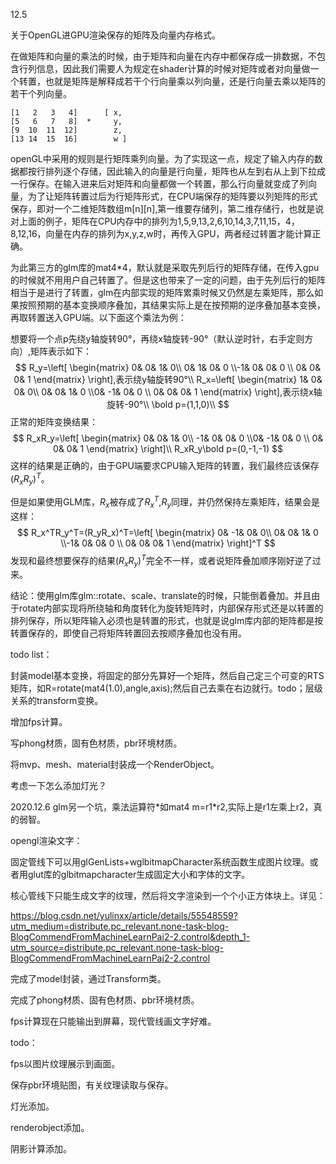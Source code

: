 12.5

关于OpenGL进GPU渲染保存的矩阵及向量内存格式。

在做矩阵和向量的乘法的时候，由于矩阵和向量在内存中都保存成一排数据，不包含行列信息，因此我们需要人为规定在shader计算的时候对矩阵或者对向量做一个转置，也就是矩阵是解释成若干个行向量乘以列向量，还是行向量去乘以矩阵的若干个列向量。

```text
[1   2   3   4]      [ x,
[5   6   7   8]  *     y, 
[9  10  11  12]        z,
[13 14  15  16]        w ]
```

openGL中采用的规则是行矩阵乘列向量。为了实现这一点，规定了输入内存的数据都按行排列逐个存储，因此输入的向量是行向量，矩阵也从左到右从上到下拉成一行保存。在输入进来后对矩阵和向量都做一个转置，那么行向量就变成了列向量，为了让矩阵转置过后为行矩阵形式，在CPU端保存的矩阵要以列矩阵的形式保存，即对一个二维矩阵数组m\[n][n],第一维要存储列，第二维存储行，也就是说对上面的例子，矩阵在CPU内存中的排列为1,5,9,13,2,6,10,14,3,7,11,15，4，8,12,16，向量在内存的排列为x,y,z,w时，再传入GPU，两者经过转置才能计算正确。

为此第三方的glm库的mat4*4，默认就是采取先列后行的矩阵存储，在传入gpu的时候就不用用户自己转置了。但是这也带来了一定的问题，由于先列后行的矩阵相当于是进行了转置，glm在内部实现的矩阵累乘时候又仍然是左乘矩阵，那么如果按照预期的基本变换顺序叠加，其结果实际上是在按预期的逆序叠加基本变换，再取转置送入GPU端。以下面这个乘法为例：

想要将一个点p先绕y轴旋转90°，再绕x轴旋转-90°（默认逆时针，右手定则方向）,矩阵表示如下：
$$
R_y=\left[ \begin{matrix} 0& 0& 1& 0\\ 0& 1& 0& 0 \\-1& 0& 0& 0 \\ 0& 0& 0& 1 \end{matrix} \right],表示绕y轴旋转90°\\
R_x=\left[ \begin{matrix} 1& 0& 0& 0\\ 0& 0& 1& 0 \\0& -1& 0& 0 \\ 0& 0& 0& 1 \end{matrix} \right],表示绕x轴旋转-90°\\
\bold p=(1,1,0)\\
$$
正常的矩阵变换结果：
$$
R_xR_y=\left[ \begin{matrix} 0& 0& 1& 0\\ -1& 0& 0& 0 \\0& -1& 0& 0 \\ 0& 0& 0& 1 \end{matrix} \right]\\
R_xR_y\bold p=(0,-1,-1)
$$
这样的结果是正确的，由于GPU端要求CPU输入矩阵的转置，我们最终应该保存$(R_xR_y)^T$。

但是如果使用GLM库，$R_x$被存成了$R_x^T$,$R_y$同理，并仍然保持左乘矩阵，结果会是这样：
$$
R_x^TR_y^T=(R_yR_x)^T=\left[ \begin{matrix} 0& -1& 0& 0\\ 0& 0& 1& 0 \\-1& 0& 0& 0 \\ 0& 0& 0& 1 \end{matrix} \right]^T
$$
发现和最终想要保存的结果$(R_xR_y)^T$完全不一样，或者说矩阵叠加顺序刚好逆了过来。

结论：使用glm库glm::rotate、scale、translate的时候，只能倒着叠加。并且由于rotate内部实现将所绕轴和角度转化为旋转矩阵时，内部保存形式还是以转置的排列保存，所以矩阵输入必须也是转置的形式，也就是说glm库内部的矩阵都是按转置保存的，即使自己将矩阵转置回去按顺序叠加也没有用。



todo list：

封装model基本变换，将固定的部分先算好一个矩阵，然后自己定三个可变的RTS矩阵，如R=rotate(mat4(1.0),angle,axis);然后自己去乘在右边就行。todo；层级关系的transform变换。

增加fps计算。

写phong材质，固有色材质，pbr环境材质。

将mvp、mesh、material封装成一个RenderObject。

考虑一下怎么添加灯光？



2020.12.6 glm另一个坑，乘法运算符*如mat4 m=r1\*r2,实际上是r1左乘上r2，真的弱智。



opengl渲染文字：

固定管线下可以用glGenLists+wglbitmapCharacter系统函数生成图片纹理。或者用glut库的glbitmapcharacter生成固定大小和字体的文字。

核心管线下只能生成文字的纹理，然后将文字渲染到一个个小正方体块上。详见：

https://blog.csdn.net/yulinxx/article/details/55548559?utm_medium=distribute.pc_relevant.none-task-blog-BlogCommendFromMachineLearnPai2-2.control&depth_1-utm_source=distribute.pc_relevant.none-task-blog-BlogCommendFromMachineLearnPai2-2.control

完成了model封装，通过Transform类。

完成了phong材质、固有色材质、pbr环境材质。

fps计算现在只能输出到屏幕，现代管线画文字好难。

todo：

fps以图片纹理展示到画面。

保存pbr环境贴图，有关纹理读取与保存。

灯光添加。

renderobject添加。

阴影计算添加。